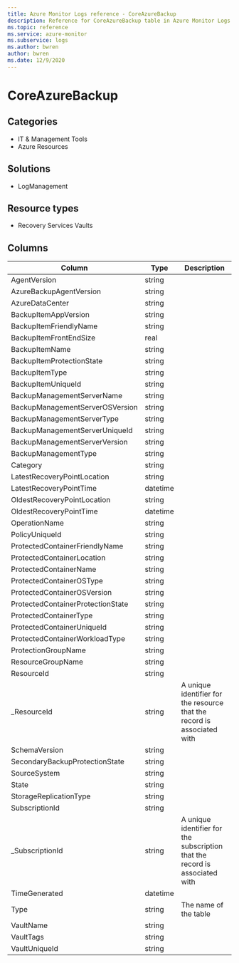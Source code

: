 ```yaml
---
title: Azure Monitor Logs reference - CoreAzureBackup
description: Reference for CoreAzureBackup table in Azure Monitor Logs.
ms.topic: reference
ms.service: azure-monitor
ms.subservice: logs
ms.author: bwren
author: bwren
ms.date: 12/9/2020
---
```


# CoreAzureBackup

 

## Categories

- IT & Management Tools
- Azure Resources
## Solutions

- LogManagement
## Resource types

- Recovery Services Vaults




## Columns

|Column|Type|Description|
|---|---|---|
|AgentVersion|string||
|AzureBackupAgentVersion|string||
|AzureDataCenter|string||
|BackupItemAppVersion|string||
|BackupItemFriendlyName|string||
|BackupItemFrontEndSize|real||
|BackupItemName|string||
|BackupItemProtectionState|string||
|BackupItemType|string||
|BackupItemUniqueId|string||
|BackupManagementServerName|string||
|BackupManagementServerOSVersion|string||
|BackupManagementServerType|string||
|BackupManagementServerUniqueId|string||
|BackupManagementServerVersion|string||
|BackupManagementType|string||
|Category|string||
|LatestRecoveryPointLocation|string||
|LatestRecoveryPointTime|datetime||
|OldestRecoveryPointLocation|string||
|OldestRecoveryPointTime|datetime||
|OperationName|string||
|PolicyUniqueId|string||
|ProtectedContainerFriendlyName|string||
|ProtectedContainerLocation|string||
|ProtectedContainerName|string||
|ProtectedContainerOSType|string||
|ProtectedContainerOSVersion|string||
|ProtectedContainerProtectionState|string||
|ProtectedContainerType|string||
|ProtectedContainerUniqueId|string||
|ProtectedContainerWorkloadType|string||
|ProtectionGroupName|string||
|ResourceGroupName|string||
|ResourceId|string||
|_ResourceId|string|A unique identifier for the resource that the record is associated with|
|SchemaVersion|string||
|SecondaryBackupProtectionState|string||
|SourceSystem|string||
|State|string||
|StorageReplicationType|string||
|SubscriptionId|string||
|_SubscriptionId|string|A unique identifier for the subscription that the record is associated with|
|TimeGenerated|datetime||
|Type|string|The name of the table|
|VaultName|string||
|VaultTags|string||
|VaultUniqueId|string||
